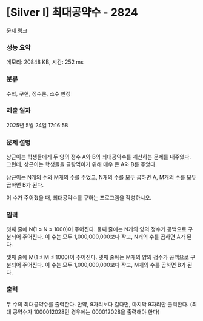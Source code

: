 # [Silver I] 최대공약수 - 2824 

[문제 링크](https://www.acmicpc.net/problem/2824) 

### 성능 요약

메모리: 20848 KB, 시간: 252 ms

### 분류

수학, 구현, 정수론, 소수 판정

### 제출 일자

2025년 5월 24일 17:16:58

### 문제 설명

<p>상근이는 학생들에게 두 양의 정수 A와 B의 최대공약수를 계산하는 문제를 내주었다. 그런데, 상근이는 학생들을 골탕먹이기 위해 매우 큰 A와 B를 주었다.</p>

<p>상근이는 N개의 수와 M개의 수를 주었고, N개의 수를 모두 곱하면 A, M개의 수를 모두 곱하면 B가 된다.</p>

<p>이 수가 주어졌을 때, 최대공약수를 구하는 프로그램을 작성하시오.</p>

### 입력 

 <p>첫째 줄에 N(1 ≤ N ≤ 1000)이 주어진다. 둘째 줄에는 N개의 양의 정수가 공백으로 구분되어 주어진다. 이 수는 모두 1,000,000,000보다 작고, N개의 수를 곱하면 A가 된다.</p>

<p>셋째 줄에 M(1 ≤ M ≤ 1000)이 주어진다. 넷째 줄에는 M개의 양의 정수가 공백으로 구분되어 주어진다. 이 수는 모두 1,000,000,000보다 작고, M개의 수를 곱하면 B가 된다.</p>

### 출력 

 <p>두 수의 최대공약수를 출력한다. 만약, 9자리보다 길다면, 마지막 9자리만 출력한다. (최대 공약수가 1000012028인 경우에는 000012028을 출력해야 한다)</p>

